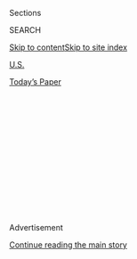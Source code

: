 <div id="app">

<div>

<div>

<div>

<div class="NYTAppHideMasthead css-1q2w90k e1suatyy0">

<div class="section css-ui9rw0 e1suatyy2">

<div class="css-eph4ug er09x8g0">

<div class="css-6n7j50">

</div>

<span class="css-1dv1kvn">Sections</span>

<div class="css-10488qs">

<span class="css-1dv1kvn">SEARCH</span>

</div>

[Skip to content](#site-content)[Skip to site
index](#site-index)

</div>

<div id="masthead-section-label" class="css-1wr3we4 eaxe0e00">

[U.S.](https://www.nytimes3xbfgragh.onion/section/us)

</div>

<div class="css-10698na e1huz5gh0">

</div>

</div>

<div id="masthead-bar-one" class="section hasLinks css-15hmgas e1csuq9d3">

<div class="css-uqyvli e1csuq9d0">

</div>

<div class="css-1uqjmks e1csuq9d1">

</div>

<div class="css-9e9ivx">

[](https://myaccount.nytimes3xbfgragh.onion/auth/login?response_type=cookie&client_id=vi)

</div>

<div class="css-1bvtpon e1csuq9d2">

[Today’s
Paper](https://www.nytimes3xbfgragh.onion/section/todayspaper)

</div>

</div>

</div>

</div>

<div data-aria-hidden="false">

<div id="site-content" data-role="main">

<div>

<div class="css-1aor85t" style="opacity:0.000000001;z-index:-1;visibility:hidden">

<div class="css-1hqnpie">

<div class="css-epjblv">

<span class="css-17xtcya">[U.S.](/section/us)</span><span class="css-x15j1o">|</span><span class="css-fwqvlz">A
Historic Supreme Court Ruling Upends Courts in
Oklahoma</span>

</div>

<div class="css-k008qs">

<div class="css-1iwv8en">

<span class="css-18z7m18"></span>

<div>

</div>

</div>

<span class="css-1n6z4y">https://nyti.ms/33jJbbJ</span>

<div class="css-1705lsu">

<div class="css-4xjgmj">

<div class="css-4skfbu" data-role="toolbar" data-aria-label="Social Media Share buttons, Save button, and Comments Panel with current comment count" data-testid="share-tools">

  - 
  - 
  - 
  - 
    
    <div class="css-6n7j50">
    
    </div>

  - 

</div>

</div>

</div>

</div>

</div>

</div>

<div id="NYT_TOP_BANNER_REGION" class="css-13pd83m">

</div>

<div id="top-wrapper" class="css-1sy8kpn">

<div id="top-slug" class="css-l9onyx">

Advertisement

</div>

[Continue reading the main
story](#after-top)

<div class="ad top-wrapper" style="text-align:center;height:100%;display:block;min-height:250px">

<div id="top" class="place-ad" data-position="top" data-size-key="top">

</div>

</div>

<div id="after-top">

</div>

</div>

<div>

<div id="sponsor-wrapper" class="css-1hyfx7x">

<div id="sponsor-slug" class="css-19vbshk">

Supported by

</div>

[Continue reading the main
story](#after-sponsor)

<div id="sponsor" class="ad sponsor-wrapper" style="text-align:center;height:100%;display:block">

</div>

<div id="after-sponsor">

</div>

</div>

<div class="css-186x18t">

</div>

<div class="css-1vkm6nb ehdk2mb0">

# A Historic Supreme Court Ruling Upends Courts in Oklahoma

</div>

Local prosecutors are referring criminal cases to the federal and tribal
courts, which are now flooded with new cases.

<div class="css-79elbk" data-testid="photoviewer-wrapper">

<div class="css-z3e15g" data-testid="photoviewer-wrapper-hidden">

</div>

<div class="css-1a48zt4 ehw59r15" data-testid="photoviewer-children">

![<span class="css-16f3y1r e13ogyst0" data-aria-hidden="true">Kelsey
Lipp, a member of the Cherokee Nation who was charged with murder and
robbery, saw her legal case turned upside down by a landmark Supreme
Court ruling that limited Oklahoma’s ability to prosecute tribal
citizens.  </span>](https://static01.graylady3jvrrxbe.onion/images/2020/07/28/us/00tribes-justice01/merlin_174879450_f5946007-96ca-4a36-bfa4-5af71c874eeb-articleLarge.jpg?quality=75&auto=webp&disable=upscale)

</div>

</div>

<div class="css-18e8msd">

<div class="css-vp77d3 epjyd6m0">

<div class="css-1baulvz">

By [<span class="css-1baulvz last-byline" itemprop="name">Jack
Healy</span>](https://www.nytimes3xbfgragh.onion/by/jack-healy)

</div>

</div>

  - 
    
    <div class="css-ld3wwf e16638kd2">
    
    Published Aug. 3, 2020Updated Aug. 4, 2020,
    <span class="css-epvm6">12:16 a.m.
    ET</span>
    
    </div>

  - 
    
    <div class="css-4xjgmj">
    
    <div class="css-pvvomx" data-role="toolbar" data-aria-label="Social Media Share buttons, Save button, and Comments Panel with current comment count" data-testid="share-tools">
    
      - 
      - 
      - 
      - 
        
        <div class="css-6n7j50">
        
        </div>
    
      - 
    
    </div>
    
    </div>

</div>

</div>

<div class="section meteredContent css-1r7ky0e" name="articleBody" itemprop="articleBody">

<div class="css-1fanzo5 StoryBodyCompanionColumn">

<div class="css-53u6y8">

TULSA, Okla. — Kelsey Lipp was sitting in jail, charged with robbery and
murder, when her lawyer walked into court with three pieces of paper and
a new plan to get her case thrown out.

The documentation he had looked sparse: A letter identifying Ms. Lipp as
a citizen of the Cherokee Nation and grainy photocopies of her tribal
identification card. But under a landmark Supreme Court decision last
month declaring that a huge patch of Oklahoma sits on a Native American
reservation, those papers now meant that the state could not prosecute
Ms. Lipp or thousands of other tribal citizens like her.

“It’s a no-brainer,” her Tulsa County public defender, Jack Gordon,
said.

The Supreme Court ruling [recognizing the lands of the Muscogee (Creek)
Nation](https://www.nytimes3xbfgragh.onion/2020/07/09/us/supreme-court-oklahoma-mcgirt-creek-nation.html)
was hailed as a historic win for tribes and their long struggle for
sovereignty. On the ground, it has upended Oklahoma’s justice system,
forcing lawyers and the police to rewrite the rules of who they can and
cannot prosecute inside the newly recognized borders of a reservation
that stretches across 11 counties and includes Tulsa, the state’s
second-largest city.

Prosecutors are giving police officers laminated index cards that spell
out how to proceed depending on whether suspects and victims are
“Indian” or “non-Indian.”

</div>

</div>

<div class="css-1fanzo5 StoryBodyCompanionColumn">

<div class="css-53u6y8">

“It’s unprecedented,” said R. Trent Shores, the United States attorney
for the Northern District of Oklahoma in Tulsa.

Elected district attorneys handle most criminal cases in America, but
they generally have little to no authority over tribal citizens for
crimes committed on reservations. So now, from downtown Tulsa through
rolling farms and dozens of small towns in eastern Oklahoma, local
prosecutors are handing off hundreds of criminal cases involving tribal
victims and defendants.

“My voice mail got filled up in two hours,” said Stephen Lee, a criminal
defense lawyer in Tulsa. “People with loved ones who are locked up,
people with pending cases.”

Local prosecutors are referring dozens of murders, robberies and sexual
assaults to federal prosecutors, who have responsibility for major
crimes on tribal lands. Lesser cases are being handed over to tribal
courts, which can only hand down smaller fines and sentences of a year
or less in most cases.

The flood of new cases is threatening to overwhelm the smaller rosters
of judges, attorneys and victims’ advocates in federal and tribal
courts. There are just two judges on the Muscogee Nation’s court, and
tribal officials say they will need more money and staff to handle
hundreds of additional cases.

</div>

</div>

<div class="css-1fanzo5 StoryBodyCompanionColumn">

<div class="css-53u6y8">

The fatal shooting that led to Ms. Lipp’s arrest began when a
25-year-old man was lured to her apartment in July 2018 on the promise
he would get a kiss in exchange for $100, investigators say. The victim,
Dustin Barham, was robbed and shot, bleeding to death, prosecutors say.
Ms. Lipp, her cousin and cousin’s boyfriend have been charged in his
killing.

Mr. Gordon, Ms. Lipp’s lawyer, said Ms. Lipp denied any role in the
murder, and hoped that moving the case from state court to federal court
could lead to a plea deal or re-examination of what he called a flawed
case against Ms. Lipp. “We’re better off over there,” he said.

Mr. Barham’s mother, Andra, said she had already waited two years for
justice for her dead son, whom she called a “good-hearted person,” and
worried that refiling the criminal case in federal court would add years
of additional delays.

“We’re looking at starting over,” she said. “It’s frustrating.”

The Muscogee Nation established its court system in 1867, and tribal
prosecutors and judges say their courtrooms are the best forums for
Indigenous people to get justice and a fair hearing. “We understand
these people are going back into our community,” said Gregory Bigler,
one of the Muscogee district judges.

But they are now confronting a thicket of complications: How will the
tribal court in the small town of Okmulgee, home of the Muscogee (Creek)
Nation’s headquarters, handle cases when people are arrested an hour
away in Tulsa for shoplifting or low-level drug possession? Does it make
sense to spend money jailing them or transporting them to hearings?

“We’re going to have to grow exponentially,” said Shannon Prescott, the
other Muscogee district judge.

One recent morning, the tribal court was shuffling through the day’s
criminal charges and pleas through a video hearing when a bald man in an
orange jumpsuit shuffled in front of the camera. He had been arrested in
Tulsa on a charge of threatening violence but was brought to the
Okmulgee County Jail and handed over to tribal court when the police
realized he had an Osage ancestry.

</div>

</div>

<div class="css-1fanzo5 StoryBodyCompanionColumn">

<div class="css-53u6y8">

“That would have been a Tulsa case,” Mark Thetford, a Muscogee
prosecutor, said. “It’s kind of crazy right now.”

In Tulsa, federal prosecutors have vowed “seamless jurisdiction” and
said tribes and law enforcement agencies have a long history of
cooperation. Nevertheless, the federal government is scrambling to find
more lawyers and staff members to handle the surge. The U.S. attorney’s
office in Tulsa files about 250 felony cases annually, compared with the
6,000 felonies that churn through Tulsa’s county courts each year.

“It’s a lot more than we normally do,” Mr. Shores, the United States
attorney, said. “There’s only so much we’re able to take.”

Native Americans convicted by state courts have begun filing appeals
arguing the state did not have the power to try them. Four Cherokee
citizens have filed a class-action lawsuit demanding that Oklahoma
return millions of dollars in court fees and fines that Indigenous
defendants have been ordered to pay over the years.

Some criminal cases have been upended when the victim, not the
defendant, turns out to be a tribal member.

Dustin Dennis, who prosecutors said was not a tribal member, was charged
with second-degree murder in July after his young son and daughter,
Teagan, 4, and Ryan, 3, were found dead in his sweltering pickup. The
children climbed into the car and were apparently overcome by the heat
while Mr. Dennis slept, prosecutors said.

Tulsa County prosecutors had to drop the case when it turned out the
children were Cherokee on their mother’s side. Mr. Dennis was charged
federally with child neglect, but the Tulsa district attorney, Steve
Kunzweiler, said it had been devastating to tell the children’s mother
he was dropping the case.

</div>

</div>

<div class="css-1fanzo5 StoryBodyCompanionColumn">

<div class="css-53u6y8">

“She thinks she’s on her path to justice, and I’m telling her I have to
dismiss this charge,” Mr. Kunzweiler said. “I’m just worried about all
these victims out there who’ve believed they’re getting justice only to
have justice interrupted.”

Mr. Shores, the U.S. attorney in Tulsa, said his office had reached out
to the children’s mother to assure her they were continuing the case. In
a brief interview, the mother, Cheyenne Trent, said that “I just want
justice for my two babies, that’s it.”

Beyond crime scenes and courtrooms, the ripples are radiating to other
reservations across Oklahoma.

</div>

</div>

<div class="css-79elbk" data-testid="photoviewer-wrapper">

<div class="css-z3e15g" data-testid="photoviewer-wrapper-hidden">

</div>

<div class="css-1a48zt4 ehw59r15" data-testid="photoviewer-children">

![<span class="css-16f3y1r e13ogyst0" data-aria-hidden="true">Steve
Kunzweiler, the Tulsa district attorney, fears that disruption to the
courts will mean delays in justice for victims and their
families. </span><span class="css-cnj6d5 e1z0qqy90" itemprop="copyrightHolder"><span class="css-1ly73wi e1tej78p0">Credit...</span><span>Chris
Creese for The New York
Times</span></span>](https://static01.graylady3jvrrxbe.onion/images/2020/07/28/us/00tribes-justice02/merlin_175007745_8198c0f1-2185-48b5-9174-138de6362531-articleLarge.jpg?quality=75&auto=webp&disable=upscale)

</div>

</div>

<div class="css-1fanzo5 StoryBodyCompanionColumn">

<div class="css-53u6y8">

The Supreme Court’s decision dealt with the boundaries of the Muscogee
(Creek) Nation, but nearly half of Oklahoma rests on land of five tribes
whose members were forced west along the Trail of Tears in the 1800s —
an expanse with nearly 2 million residents.

Legal experts say that eastern Oklahoma’s other tribes — the Choctaw,
Chickasaw, Seminole and Cherokee nations — now have strong arguments
that their lands should also be legally recognized as reservations.

The question now, Indigenous leaders and activists said, is whether they
will be able to hold on to their recent gains or see them undone.

</div>

</div>

<div class="css-1fanzo5 StoryBodyCompanionColumn">

<div class="css-53u6y8">

To address the “unpredictability” created by the Supreme Court decision,
Gov. Kevin Stitt, a Republican, created a 10-member commission to study
the fallout and make recommendations to the state. But tribal leaders
say they were excluded from the panel, which is led by a former oil
executive and made up of Republican politicians and business leaders.

Indigenous activists say they are worried that industry leaders, to
protect their interests against any new regulations, will push through
legislation that could dilute tribal powers or even basically dissolve
their reservations.

The question of whether to work with Congress on a new law addressing
tribal sovereignty has divided Oklahoma’s tribes. The Muscogee and
Seminole nations are
[opposed](https://tulsaworld.com/news/local/crime-and-courts/creek-seminole-tribes-deny-pact-with-state-on-jurisdictional-issues/article_d5e11094-2cd8-53a6-9686-13768e05ccce.html).
But Principal Chief Chuck Hoskin Jr. of the Cherokee Nation said the
tribes could either work with Congress or become the victims of yet
another law stripping them of land and power.

“I know my history, and I know when we’ve made advances, Congress can
push back,” Mr. Hoskin said. “They possess the power to do injury to us.
I don’t have the luxury of closing my eyes and covering my ears and
hoping for the best.”

Alison Arkeketa is among those hoping their loved ones can get a fresh
chance at justice from a different court. Her fiancé is facing up to 10
years in prison for illegally possessing a gun as a felon convicted of
assault, but Ms. Arkeketa said he needed substance-abuse counseling and
not another decade in prison — “to be treated like a human.”

That decision will now likely lie with a federal or tribal judge. A
lawyer for her fiancé recently filed a motion arguing for a dismissal
because his Creek citizenship put him out of reach of the local county
court.

</div>

</div>

<div>

</div>

</div>

<div>

</div>

<div>

</div>

<div>

</div>

<div>

<div id="bottom-wrapper" class="css-1ede5it">

<div id="bottom-slug" class="css-l9onyx">

Advertisement

</div>

[Continue reading the main
story](#after-bottom)

<div id="bottom" class="ad bottom-wrapper" style="text-align:center;height:100%;display:block;min-height:90px">

</div>

<div id="after-bottom">

</div>

</div>

</div>

</div>

</div>

## Site Index

<div>

</div>

## Site Information Navigation

  - [© <span>2020</span> <span>The New York Times
    Company</span>](https://help.nytimes3xbfgragh.onion/hc/en-us/articles/115014792127-Copyright-notice)

<!-- end list -->

  - [NYTCo](https://www.nytco.com/)
  - [Contact
    Us](https://help.nytimes3xbfgragh.onion/hc/en-us/articles/115015385887-Contact-Us)
  - [Work with us](https://www.nytco.com/careers/)
  - [Advertise](https://nytmediakit.com/)
  - [T Brand Studio](http://www.tbrandstudio.com/)
  - [Your Ad
    Choices](https://www.nytimes3xbfgragh.onion/privacy/cookie-policy#how-do-i-manage-trackers)
  - [Privacy](https://www.nytimes3xbfgragh.onion/privacy)
  - [Terms of
    Service](https://help.nytimes3xbfgragh.onion/hc/en-us/articles/115014893428-Terms-of-service)
  - [Terms of
    Sale](https://help.nytimes3xbfgragh.onion/hc/en-us/articles/115014893968-Terms-of-sale)
  - [Site
    Map](https://spiderbites.nytimes3xbfgragh.onion)
  - [Help](https://help.nytimes3xbfgragh.onion/hc/en-us)
  - [Subscriptions](https://www.nytimes3xbfgragh.onion/subscription?campaignId=37WXW)

</div>

</div>

</div>

</div>

